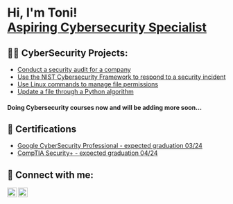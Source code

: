 <h1>Hi, I'm Toni! <br/><a href="https://www.linkedin.com/in/tonit0dorov/">Aspiring Cybersecurity Specialist</a>

<h2>👨‍💻 CyberSecurity Projects:</h2>



  - [Conduct a security audit for a company ](https://github.com/ToniT0dorov/Conduct_a_security_audit)
  - [Use the NIST Cybersecurity Framework to respond to a security incident ](https://github.com/ToniT0dorov/Respond_to_a_security_incident)
  - [Use Linux commands to manage file permissions ](https://github.com/ToniT0dorov/Use_Linux_commands_to_manage_file_permissions)
  - [Update a file through a Python algorithm ](https://github.com/ToniT0dorov/Update-a-file-through-a-Python-algorithm/blob/main/README.md)
  <h4> Doing Cybersecurity courses now and will be adding more soon...</h4>

<h2>📜 Certifications</h2>

- [Google CyberSecurity Professional - expected graduation 03/24](https://www.coursera.org/professional-certificates/google-cybersecurity)
- [CompTIA Security+ -  expected graduation 04/24](https://www.comptia.org/certifications/security)


<h2> 🤳 Connect with me:</h2>

[<img align="left" alt="TonyT0dorov | LinkedIn" width="22px" src="https://cdn.jsdelivr.net/npm/simple-icons@v3/icons/linkedin.svg" />][linkedin]
[<img align="left" alt="tony.todorov.bg | Instagram" width="22px" src="https://cdn.jsdelivr.net/npm/simple-icons@v3/icons/instagram.svg" />][instagram]


[instagram]: https://www.instagram.com/tony.todorov.bg/
[linkedin]: https://linkedin.com/in/tonit0dorov

